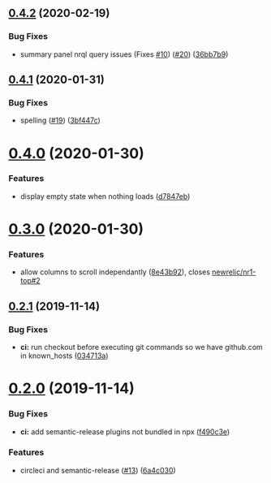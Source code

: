## [0.4.2](https://github.com/newrelic/nr1-top/compare/v0.4.1...v0.4.2) (2020-02-19)


### Bug Fixes

* summary panel nrql query issues (Fixes [#10](https://github.com/newrelic/nr1-top/issues/10)) ([#20](https://github.com/newrelic/nr1-top/issues/20)) ([36bb7b9](https://github.com/newrelic/nr1-top/commit/36bb7b9cdef3aa35ab91cf63d2ab84eda29911d6))

## [0.4.1](https://github.com/newrelic/nr1-top/compare/v0.4.0...v0.4.1) (2020-01-31)


### Bug Fixes

* spelling ([#19](https://github.com/newrelic/nr1-top/issues/19)) ([3bf447c](https://github.com/newrelic/nr1-top/commit/3bf447cd8baba42a26d60bf591ff9b561838ee92))

# [0.4.0](https://github.com/newrelic/nr1-top/compare/v0.3.0...v0.4.0) (2020-01-30)


### Features

* display empty state when nothing loads ([d7847eb](https://github.com/newrelic/nr1-top/commit/d7847ebb22402a1d7a348b716cbfaf1aefb9cf70))

# [0.3.0](https://github.com/newrelic/nr1-top/compare/v0.2.1...v0.3.0) (2020-01-30)


### Features

* allow columns to scroll independantly ([8e43b92](https://github.com/newrelic/nr1-top/commit/8e43b92546285c14e5d261a8e4770540aa176454)), closes [newrelic/nr1-top#2](https://github.com/newrelic/nr1-top/issues/2)

## [0.2.1](https://github.com/newrelic/nr1-top/compare/v0.2.0...v0.2.1) (2019-11-14)


### Bug Fixes

* **ci:** run checkout before executing git commands so we have github.com in known_hosts ([034713a](https://github.com/newrelic/nr1-top/commit/034713add27f817536119b3037a4bd31700699a4))

# [0.2.0](https://github.com/newrelic/nr1-top/compare/v0.1.7...v0.2.0) (2019-11-14)


### Bug Fixes

* **ci:** add semantic-release plugins not bundled in npx ([f490c3e](https://github.com/newrelic/nr1-top/commit/f490c3e11719e365a59c755d59f32589f053e663))


### Features

* circleci and semantic-release ([#13](https://github.com/newrelic/nr1-top/issues/13)) ([6a4c030](https://github.com/newrelic/nr1-top/commit/6a4c0307af15fb044f43fe4c990634b03348314f))
